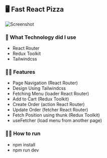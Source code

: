 ## 🖥️ Fast React Pizza
![Screenshot](https://github.com/FrederickAurelio/React-Project/assets/121996224/b73716f8-3601-45e2-93f1-d879176971da)

### 🤔 What Technology did I use
- React Router
- Redux Toolkit
- Tailwindcss

### 🧑‍💻 Features
- Page Navigation (React Router)
- Design Using Tailwindcss
- Fetching Menu (loader React Router)
- Add to Cart (Redux Toolkit)
- Create Order (action React Router)
- Update Order (fetcher React Router)
- Fetch Position using thunk (Redux Toolkit)
- useFetcher (load menu from another page)

### 🏃‍♂️ How to run
- npm install
- npm run dev

